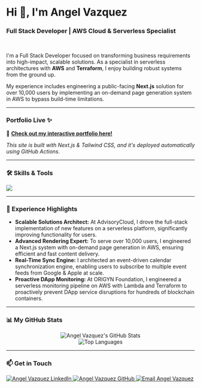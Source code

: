 # Hi 👋, I'm Angel Vazquez
### Full Stack Developer | AWS Cloud & Serverless Specialist

<br>

I'm a Full Stack Developer focused on transforming business requirements into high-impact, scalable solutions. As a specialist in serverless architectures with **AWS** and **Terraform**, I enjoy building robust systems from the ground up.

My experience includes engineering a public-facing **Next.js** solution for over 10,000 users by implementing an on-demand page generation system in AWS to bypass build-time limitations.

---

###  Portfolio Live ✨

🚀 **[Check out my interactive portfolio here!](https://angelvazz.github.io/angel-portfolio-next-js/)**

<p>
  <em>This site is built with Next.js & Tailwind CSS, and it's deployed automatically using GitHub Actions.</em>
</p>

---

### 🛠️ Skills & Tools

<p align="left">
  <a href="https://skillicons.dev">
    <img src="https://skillicons.dev/icons?i=js,ts,react,nextjs,html,css,materialui,bootstrap,tailwind,nodejs,express,graphql,python,jest,dynamodb,mongodb,firebase,postman,aws,terraform,webpack,vite,git" />
  </a>
</p>

---

### 🚀 Experience Highlights

- **Scalable Solutions Architect:** At AdvisoryCloud, I drove the full-stack implementation of new features on a serverless platform, significantly improving functionality for users.
- **Advanced Rendering Expert:** To serve over 10,000 users, I engineered a Next.js system with on-demand page generation in AWS, ensuring efficient and fast content delivery.
- **Real-Time Sync Engine:** I architected an event-driven calendar synchronization engine, enabling users to subscribe to multiple event feeds from Google & Apple at scale.
- **Proactive DApp Monitoring:** At ORIGYN Foundation, I engineered a serverless monitoring pipeline on AWS with Lambda and Terraform to proactively prevent DApp service disruptions for hundreds of blockchain containers.

---

### 📊 My GitHub Stats

<p align="center">
  <img align="center" src="https://github-readme-stats.vercel.app/api?username=angelvazz&show_icons=true&theme=radical" alt="Angel Vazquez's GitHub Stats" />
  <br>
  <img align="center" src="https://github-readme-stats.vercel.app/api/top-langs/?username=angelvazz&layout=compact&theme=radical" alt="Top Languages" />
</p>

---

### 📫 Get in Touch

<p align="left">
<a href="https://www.linkedin.com/in/angel-mario-vazquez/" target="blank">
  <img src="https://img.shields.io/badge/LinkedIn-0077B5?style=for-the-badge&logo=linkedin&logoColor=white" alt="Angel Vazquez LinkedIn"/>
</a>
<a href="https://github.com/angelvazz" target="blank">
  <img src="https://img.shields.io/badge/GitHub-181717?style=for-the-badge&logo=github&logoColor=white" alt="Angel Vazquez GitHub"/>
</a>
<a href="mailto:angel.mvazz94@gmail.com" target="blank">
  <img src="https://img.shields.io/badge/Email-D14836?style=for-the-badge&logo=gmail&logoColor=white" alt="Email Angel Vazquez"/>
</a>
</p>
<!--
**angelvazz/angelvazz** is a ✨ _special_ ✨ repository because its `README.md` (this file) appears on your GitHub profile.

Here are some ideas to get you started:

- 🔭 I’m currently working on ...
- 🌱 I’m currently learning ...
- 👯 I’m looking to collaborate on ...
- 🤔 I’m looking for help with ...
- 💬 Ask me about ...
- 📫 How to reach me: ...
- 😄 Pronouns: ...
- ⚡ Fun fact: ...
-->
